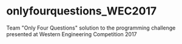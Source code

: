 # onlyfourquestions_WEC2017
Team "Only Four Questions" solution to the programming challenge presented at Western Engineering Competition 2017
